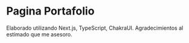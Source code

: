 # Pagina Portafolio

Elaborado utilizando Next.js, TypeScript, ChakraUI.
Agradecimientos al estimado que me asesoro.
